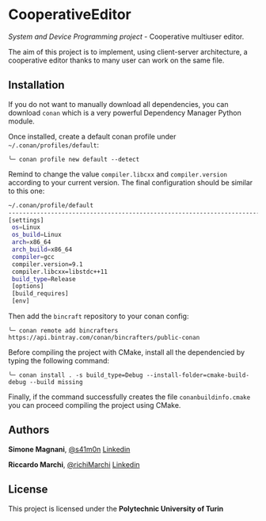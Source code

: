 # CooperativeEditor
*System and Device Programming project* - Cooperative multiuser editor.

The aim of this project is to implement, using client-server architecture, a cooperative editor thanks to many user can work on the same file.

## Installation

If you do not want to manually download all dependencies, you can download `conan` which is a very powerful Dependency Manager Python module.

Once installed, create a default conan profile under `~/.conan/profiles/default`:

`╰─ conan profile new default --detect`

Remind to change the value `compiler.libcxx` and `compiler.version` according to your current version. The final configuration should be similar to this one:

```bash
~/.conan/profile/default
------------------------------------------------------------------------------------------------------------------------
[settings]
 os=Linux
 os_build=Linux
 arch=x86_64
 arch_build=x86_64
 compiler=gcc
 compiler.version=9.1
 compiler.libcxx=libstdc++11
 build_type=Release
 [options]
 [build_requires]
 [env]
```

Then add the `bincraft` repository to your conan config:

`╰─ conan remote add bincrafters https://api.bintray.com/conan/bincrafters/public-conan`

Before compiling the project with CMake, install all the dependencied by typing the following command:

`╰─ conan install . -s build_type=Debug --install-folder=cmake-build-debug --build missing`

Finally, if the command successfully creates the file `conanbuildinfo.cmake` you can proceed compiling the project using CMake.

## Authors

**Simone Magnani**, [@s41m0n](https://github.com/s41m0n) [Linkedin](https://www.linkedin.com/in/simone-magnani-564830151/)

**Riccardo Marchi**, [@richiMarchi](https://github.com/richiMarchi) [Linkedin](https://www.linkedin.com/in/riccardo-marchi4/)

## License

This project is licensed under the **Polytechnic University of Turin**
